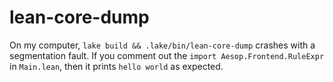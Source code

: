 # lean-core-dump

On my computer, `lake build && .lake/bin/lean-core-dump` crashes with
a segmentation fault.  If you comment out the `import
Aesop.Frontend.RuleExpr` in `Main.lean`, then it prints `hello
world` as expected.
